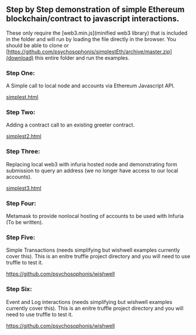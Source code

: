 ## Step by Step demonstration of simple Ethereum blockchain/contract to javascript interactions.

These only require the [web3.min.js](minified web3 library) that is included in the folder and will run by loading the file directly in the browser.
You should be able to clone or [https://github.com/psychosophonis/simplestEth/archive/master.zip](download) this entire folder and run the examples.

### Step One: 

A Simple call to local node and accounts via Ethereum Javascript API.

[simplest.html](simplest.html)


### Step Two: 

Adding a contract call to an existing greeter contract.

[simplest2.html](simplest2.html)


### Step Three: 

Replacing local web3 with infuria hosted node and demonstrating form submission to query an address (we no longer have access to our local accounts).

[simplest3.html](simplest3.html)

### Step Four:

Metamask to provide nonlocal hosting of accounts to be used with Infuria (To be written).

### Step Five:

Simple Transactions (needs simplifying but wishwell examples currently cover this).
This is an enitre truffle project directory and you will need to use truffle to test it.

https://github.com/psychosophonis/wishwell

### Step Six:

Event and Log interactions (needs simplifying but wishwell examples currently cover this).
This is an enitre truffle project directory and you will need to use truffle to test it.

https://github.com/psychosophonis/wishwell



